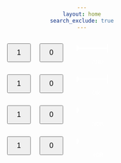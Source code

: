 ```yaml
---
layout: home
search_exclude: true
---
```

<!-- Metadata section -->

<!-- HTML document structure -->
<html lang="en">
<head>
    <!-- Metadata for character set and viewport -->
    <meta charset="UTF-8">
    <meta name="viewport" content="width=device-width, initial-scale=1.0">
    
 <!-- Title of the webpage -->
 <title>Logical Gates Simulator</title>
    
 <!-- Styling for the webpage -->
<style>
        /* Global styles for the body */
        body {
            font-family: Arial, sans-serif;
            text-align: center;
            margin: 50px;
        }

        /* Container styling for layout */
        .container {
            display: flex;
            align-items: center;
            justify-content: center;
            flex-direction: column;
        }

        /* Styling for each gate container */
        .gate-container {
            display: flex;
            align-items: center;
        }

        /* Styling for button containers */
        .button-container {
            margin: 10px;
        }

        /* Styling for buttons */
        .button {
            padding: 10px 20px;
            font-size: 16px;
        }

        /* Styling for SVG elements */
        svg {
            margin: 0 20px;
        }

        /* Styling for output icons */
        .output-icon {
            font-size: 30px;
        }

        /* Styling for AND gate bulb */
        .and-bulb {
            color: red;
        }

        /* Styling for OR gate bulb */
        .or-bulb {
            color: orange;
        }

        /* Styling for NOR gate bulb */
        .nor-bulb {
            color: blue;
        }

        /* Styling for XOR gate bulb */
        .xor-bulb {
            color: green;
        }

        /* Styling for gate labels */
        .gate-label {
            font-size: 18px;
            margin-right: 10px;
            fill: white; /* Change text color to white */
        }
    </style>
    
 <!-- Include Font Awesome CSS for icons -->
<link rel="stylesheet" href="https://cdnjs.cloudflare.com/ajax/libs/font-awesome/6.0.0/css/all.min.css" integrity="sha512-Bw+irXzAGYTW3oIUcI+5B3c5AcXKXtwJU6dRfkaOTpAupzWC8FX6C9AjbV8AGj8G/oPfOj0lg/9hbo+KwIzA4A==" crossorigin="anonymous" referrerpolicy="no-referrer" />
</head>
<body>

<!-- Main content container -->
<div class="container">
    <!-- AND Gate -->
    <div class="gate-container">
        <!-- Button 1 for AND gate -->
        <div class="button-container">
            <button id="andButton1" class="button" onclick="toggleButton('and', 1)">1</button>
        </div>

 <!-- Button 2 for AND gate -->
<div class="button-container">
            <button id="andButton2" class="button" onclick="toggleButton('and', 2)">0</button>
        </div>

 <!-- SVG representation of AND gate -->
<svg width="150" height="70">
            <text x="35" y="60" font-size="12" fill="white">AND</text>
            <line x1="0" y1="25" x2="50" y2="25" stroke="white" stroke-width="2"/>
            <line x1="70" y1="15" x2="70" y2="35" stroke="white" stroke-width="2"/>
            <line x1="50" y1="25" x2="70" y2="25" stroke="white" stroke-width="2"/>
            <circle id="andGateOutput" cx="0" cy="25" r="5" fill="white" stroke="white" stroke-width="2"/>
        </svg>

 <!-- Output icon for AND gate -->
 <div class="button-container">
            <i id="andOutputIcon" class="fas fa-lightbulb output-icon and-bulb"></i>
        </div>
    </div>

 <!-- OR Gate -->
 <div class="gate-container">
        <!-- Button 1 for OR gate -->
        <div class="button-container">
            <button id="orButton1" class="button" onclick="toggleButton('or', 1)">1</button>
        </div>

 <!-- Button 2 for OR gate -->
 <div class="button-container">
            <button id="orButton2" class="button" onclick="toggleButton('or', 2)">0</button>
        </div>

 <!-- SVG representation of OR gate -->
 <svg width="150" height="70">
            <text x="35" y="60" font-size="12" fill="white">OR</text>
            <line x1="0" y1="25" x2="50" y2="25" stroke="white" stroke-width="2"/>
            <line x1="70" y1="15" x2="70" y2="35" stroke="white" stroke-width="2"/>
            <line x1="50" y1="25" x2="70" y2="25" stroke="white" stroke-width="2"/>
            <circle id="orGateOutput" cx="0" cy="25" r="5" fill="white" stroke="white" stroke-width="2"/>
        </svg>

 <!-- Output icon for OR gate -->
 <div class="button-container">
            <i id="orOutputIcon" class="fas fa-lightbulb output-icon or-bulb"></i>
        </div>
    </div>

 <!-- NOR Gate -->
<div class="gate-container">
        <!-- Button 1 for NOR gate -->
        <div class="button-container">
            <button id="norButton1" class="button" onclick="toggleButton('nor', 1)">1</button>
        </div>

 <!-- Button 2 for NOR gate -->
 <div class="button-container">
            <button id="norButton2" class="button" onclick="toggleButton('nor', 2)">0</button>
        </div>

<!-- SVG representation of NOR gate -->
 <svg width="150" height="70">
            <text x="35" y="60" font-size="12" fill="white">NOR</text>
            <circle id="norGateOutput" cx="0" cy="25" r="5" fill="white" stroke="white" stroke-width="2"/>
        </svg>

<!-- Output icon for NOR gate -->
<div class="button-container">
            <i id="norOutputIcon" class="fas fa-lightbulb output-icon nor-bulb"></i>
        </div>
    </div>

 <!-- XOR Gate -->
<div class="gate-container">
        <!-- Button 1 for XOR gate -->
        <div class="button-container">
            <button id="xorButton1" class="button" onclick="toggleButton('xor', 1)">1</button>
        </div>

 <!-- Button 2 for XOR gate -->
 <div class="button-container">
            <button id="xorButton2" class="button" onclick="toggleButton('xor', 2)">0</button>
        </div>

 <!-- SVG representation of XOR gate -->
<svg width="150" height="70">
            <text x="35" y="60" font-size="12" fill="white">XOR</text>
            <circle id="xorGateOutput" cx="0" cy="25" r="5" fill="white" stroke="white" stroke-width="2"/>
        </svg>

 <!-- Output icon for XOR gate -->
<div class="button-container">
            <i id="xorOutputIcon" class="fas fa-lightbulb output-icon xor-bulb"></i>
        </div>
    </div>
</div>

<!-- JavaScript script for gate functionality -->
<script>
    // Initial states of the buttons for each gate
    let andButtonStates = [0, 0];
    let orButtonStates = [0, 0];
    let norButtonStates = [0, 0];
    let xorButtonStates = [0, 0];

    // Function to toggle the state of a button for a specific gate
    function toggleButton(gateType, buttonNumber) {
        if (gateType === 'and') {
            andButtonStates[buttonNumber - 1] = 1 - andButtonStates[buttonNumber - 1];
            document.getElementById(`andButton${buttonNumber}`).innerText = andButtonStates[buttonNumber - 1];
            updateAndOutput();
        } else if (gateType === 'or') {
            orButtonStates[buttonNumber - 1] = 1 - orButtonStates[buttonNumber - 1];
            document.getElementById(`orButton${buttonNumber}`).innerText = orButtonStates[buttonNumber - 1];
            updateOrOutput();
        } else if (gateType === 'nor') {
            norButtonStates[buttonNumber - 1] = 1 - norButtonStates[buttonNumber - 1];
            document.getElementById(`norButton${buttonNumber}`).innerText = norButtonStates[buttonNumber - 1];
            updateNorOutput();
        } else if (gateType === 'xor') {
            xorButtonStates[buttonNumber - 1] = 1 - xorButtonStates[buttonNumber - 1];
            document.getElementById(`xorButton${buttonNumber}`).innerText = xorButtonStates[buttonNumber - 1];
            updateXorOutput();
        }
    }

    // Function to update the output for the AND gate
    function updateAndOutput() {
        const andResult = andButtonStates[0] & andButtonStates[1]; // AND logic gate
        const andOutputIcon = document.getElementById('andOutputIcon');
        const andGateOutput = document.getElementById('andGateOutput');

        if (andResult === 1) {
            andOutputIcon.style.color = 'red';
            andGateOutput.setAttribute('fill', 'red');
        } else {
            andOutputIcon.style.color = '#ccc';
            andGateOutput.setAttribute('fill', 'white');
        }
    }

    // Function to update the output for the OR gate
    function updateOrOutput() {
        const orResult = orButtonStates[0] | orButtonStates[1]; // OR logic gate
        const orOutputIcon = document.getElementById('orOutputIcon');
        const orGateOutput = document.getElementById('orGateOutput');

        if (orResult === 1) {
            orOutputIcon.style.color = 'orange';
            orGateOutput.setAttribute('fill', 'orange');
        } else {
            orOutputIcon.style.color = '#ccc';
            orGateOutput.setAttribute('fill', 'white');
        }
    }

    // Function to update the output for the NOR gate
    function updateNorOutput() {
        const norResult = !(norButtonStates[0] | norButtonStates[1]); // NOR logic gate
        const norOutputIcon = document.getElementById('norOutputIcon');
        const norGateOutput = document.getElementById('norGateOutput');

        if (norResult) {
            norOutputIcon.style.color = 'blue';
            norGateOutput.setAttribute('fill', 'blue');
        } else {
            norOutputIcon.style.color = '#ccc';
            norGateOutput.setAttribute('fill', 'white');
        }
    }

    // Function to update the output for the XOR gate
    function updateXorOutput() {
        const xorResult = xorButtonStates[0] ^ xorButtonStates[1]; // XOR logic gate
        const xorOutputIcon = document.getElementById('xorOutputIcon');
        const xorGateOutput = document.getElementById('xorGateOutput');

        if (xorResult) {
            xorOutputIcon.style.color = 'green';
            xorGateOutput.setAttribute('fill', 'green');
        } else {
            xorOutputIcon.style.color = '#ccc';
            xorGateOutput.setAttribute('fill', 'white');
        }
    }
</script>

</body>
</html>
